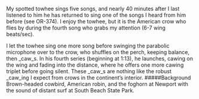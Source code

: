 My spotted towhee sings five songs, and nearly 40 minutes after I last listened to him he has returned to sing one of the songs I heard from him before (see OR-374). I enjoy the towhee, but it is the American crow who flies by during the fourth song who grabs my attention (6-7 wing beats/sec). 

I let the towhee sing one more song before swinging the parabolic microphone over to the crow, who shuffles on the perch, keeping balance, then _caw_s. In his fourth series (beginning at 1:13), he launches, cawing on the wing and fading into the distance, where he offers one more cawing triplet before going silent. These _caw_s are nothing like the robust _caw_ing I expect from crows in the continent’s interior.
#####Background
Brown-headed cowbird, American robin, and the foghorn at Newport with the sound of distant surf at South Beach State Park.  
